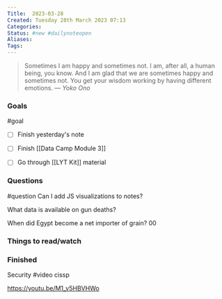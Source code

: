```yaml
---
Title:  2023-03-28
Created: Tuesday 28th March 2023 07:13
Categories: 
Status: #new #dailynoteopen 
Aliases: 
Tags: 
---
```


> Sometimes I am happy and sometimes not. I am, after all, a human being, you know. And I am glad that we are sometimes happy and sometimes not. You get your wisdom working by having different emotions.
> — <cite>Yoko Ono</cite>


### Goals
#goal 

- [ ] Finish yesterday's note
- [ ] Finish [[Data Camp Module 3]]
- [ ] Go through [[LYT Kit]] material


### Questions
#question
Can I add JS visualizations to notes?

What data is available on gun deaths?

When did Egypt become a net importer of grain?
00
### Things to read/watch

### Finished

Security #video cissp

https://youtu.be/M1_v5HBVHWo